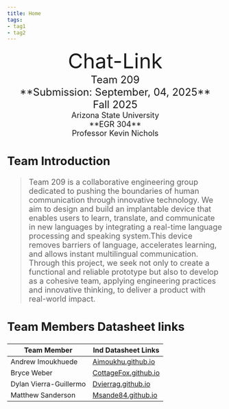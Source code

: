 ```yaml
---
title: Home
tags:
- tag1
- tag2
---
```

<center>
<font size="8">Chat-Link<br>
<font size="5">Team 209<br>
**Submission: September, 04, 2025**<br>
Fall 2025<br>
<font size="4">Arizona State University<br>
**EGR 304**<br>
Professor Kevin Nichols<br>
  

</center>

## Team Introduction

>  Team 209 is a collaborative engineering group dedicated to pushing the boundaries of human communication through innovative technology. We aim to design and build an implantable device that enables users to  learn, translate, and communicate in new languages by integrating a real-time language processing and speaking system.This device removes barriers of language, accelerates learning, and allows instant multilingual communication.<br> 
> Through this project, we seek not only to create a functional and reliable prototype but also to develop as a cohesive team, applying engineering practices and innovative thinking, to deliver a product with real-world impact.


## Team Members Datasheet links

| **Team Member**        |**Ind Datasheet Links** |
| ---------------------- | -----------------------|
| Andrew Imoukhuede      | [Aimoukhu.github.io](https://github.com/Aimoukhu/Aimoukhu.github.io) |
| Bryce Weber            | [CottageFox.github.io](https://github.com/CottageFox/CottageFox.github.io) |
| Dylan Vierra-Guillermo | [Dvierrag.github.io](https://github.com/dvierrag/dvierrag.github.io) |
| Matthew Sanderson      | [Msande84.github.io](https://github.com/msande84/msande84.github.io) |
